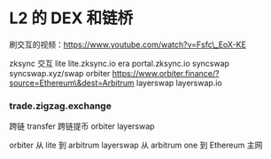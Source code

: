 # L2 的 DEX 和链桥

刷交互的视频：https://www.youtube.com/watch?v=Fsfc\_EoX-KE

zksync 交互 lite lite.zksync.io era portal.zksync.io syncswap syncswap.xyz/swap orbiter https://www.orbiter.finance/?source=Ethereum\&dest=Arbitrum layerswap layerswap.io

### trade.zigzag.exchange

跨链 transfer 跨链提币 orbiter layerswap

orbiter 从 lite 到 arbitrum layerswap 从 arbitrum one 到 Ethereum 主网
